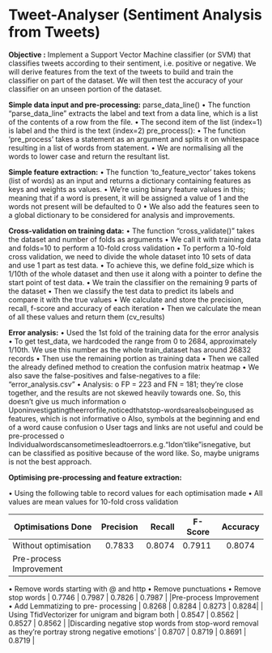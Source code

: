 # Tweet-Analyser (Sentiment Analysis from Tweets)
**Objective :** Implement a Support Vector Machine classifier (or SVM) that classifies tweets according to their sentiment, i.e. positive or negative. We will derive features from the text of the tweets to build and train the classifier on part of the dataset. We will then test the accuracy of your classifier on an unseen portion of the dataset.

**Simple data input and pre-processing:**
parse_data_line()
• The function “parse_data_line” extracts the label and text from a data line, which is a list of the contents of a row from the file.
• The second item of the list (index=1) is label and the third is the text (index=2)
pre_process():
• The function ‘pre_process’ takes a statement as an argument and splits it on whitespace resulting in a list of words from statement.
• We are normalising all the words to lower case and return the resultant list.

**Simple feature extraction:**
• The function ‘to_feature_vector’ takes tokens (list of words) as an input and returns a dictionary containing features as keys and weights as values.
• We’re using binary feature values in this; meaning that if a word is present, it will be assigned a value of 1 and the words not present will be defaulted to 0
• We also add the features seen to a global dictionary to be considered for analysis and improvements.

**Cross-validation on training data:**
• The function “cross_validate()” takes the dataset and number of folds as arguments
• We call it with training data and folds=10 to perform a 10-fold cross validation
• To perform a 10-fold cross validation, we need to divide the whole dataset into 10
sets of data and use 1 part as test data.
• To achieve this, we define fold_size which is 1/10th of the whole dataset and then use
it along with a pointer to define the start point of test data.
• We train the classifier on the remaining 9 parts of the dataset
• Then we classify the test data to predict its labels and compare it with the true values
• We calculate and store the precision, recall, f-score and accuracy of each iteration
• Then we calculate the mean of all these values and return them (cv_results)

**Error analysis:**
• Used the 1st fold of the training data for the error analysis
• To get test_data, we hardcoded the range from 0 to 2684, approximately 1/10th. We
use this number as the whole train_dataset has around 26832 records
• Then use the remaining portion as training data
• Then we called the already defined method to creation the confusion matrix heatmap
• We also save the false-positives and false-negatives to a file: “error_analysis.csv”
• Analysis:
o FP = 223 and FN = 181; they’re close together, and the results are not skewed heavily towards one. So, this doesn’t give us much information
o Uponinvestigatingtheerrorfile,noticedthatstop-wordsarealsobeingused as features, which is not informative
o Also, symbols at the beginning and end of a word cause confusion
o User tags and links are not useful and could be pre-processed
o Individualwordscansometimesleadtoerrors.e.g.“Idon’tlike”isnegative,
but can be classified as positive because of the word like. So, maybe unigrams is not the best approach.

**Optimising pre-processing and feature extraction:**

• Using the following table to record values for each optimisation made
• All values are mean values for 10-fold cross validation

| Optimisations Done |  Precision |    Recall   |   F-Score  | Accuracy|
| ------------------ |:----------:| -----------:|------------|:-------:|
| Without optimisation   |   0.7833   |  0.8074   | 0.7911   | 0.8074 |
| Pre-process Improvement
• Remove words starting with @ and http
• Remove punctuations
• Remove stop words |   0.7746     |  0.7987     |  0.7826   |     0.7987   |
|Pre-process Improvement
• Add Lemmatizing to pre- processing  |   0.8268        |    0.8284      | 0.8273    |  0.8284|
| Using TfidVectorizer for unigram and bigram both  |     0.8547    |    0.8562     |  0.8527      |  0.8562 |
|Discarding negative stop words from stop-word removal as they’re portray strong negative emotions’   |    0.8707    |   0.8719        |   0.8691      |  0.8719 |





     
